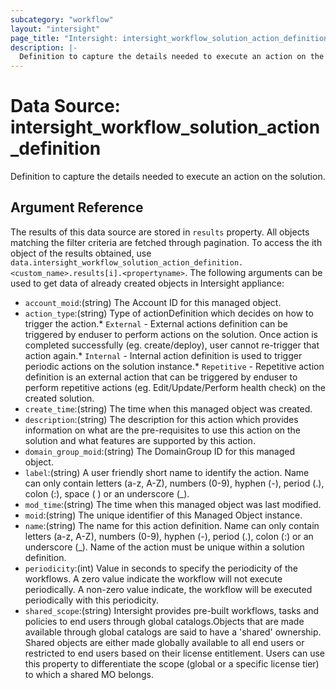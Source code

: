 ```yaml
---
subcategory: "workflow"
layout: "intersight"
page_title: "Intersight: intersight_workflow_solution_action_definition"
description: |-
  Definition to capture the details needed to execute an action on the solution.
---
```


# Data Source: intersight_workflow_solution_action_definition
Definition to capture the details needed to execute an action on the solution.
## Argument Reference
The results of this data source are stored in `results` property.
All objects matching the filter criteria are fetched through pagination.
To access the ith object of the results obtained, use `data.intersight_workflow_solution_action_definition.<custom_name>.results[i].<propertyname>`.
The following arguments can be used to get data of already created objects in Intersight appliance:
* `account_moid`:(string) The Account ID for this managed object. 
* `action_type`:(string) Type of actionDefinition which decides on how to trigger the action.* `External` - External actions definition can be triggered by enduser to perform actions on the solution. Once action is completed successfully (eg. create/deploy), user cannot re-trigger that action again.* `Internal` - Internal action definition is used to trigger periodic actions on the solution instance.* `Repetitive` - Repetitive action definition is an external action that can be triggered by enduser to perform repetitive actions (eg. Edit/Update/Perform health check) on the created solution. 
* `create_time`:(string) The time when this managed object was created. 
* `description`:(string) The description for this action which provides information on what are the pre-requisites to use this action on the solution and what features are supported by this action. 
* `domain_group_moid`:(string) The DomainGroup ID for this managed object. 
* `label`:(string) A user friendly short name to identify the action. Name can only contain letters (a-z, A-Z), numbers (0-9), hyphen (-), period (.), colon (:), space ( ) or an underscore (_). 
* `mod_time`:(string) The time when this managed object was last modified. 
* `moid`:(string) The unique identifier of this Managed Object instance. 
* `name`:(string) The name for this action definition. Name can only contain letters (a-z, A-Z), numbers (0-9), hyphen (-), period (.), colon (:) or an underscore (_). Name of the action must be unique within a solution definition. 
* `periodicity`:(int) Value in seconds to specify the periodicity of the workflows. A zero value indicate the workflow will not execute periodically. A non-zero value indicate, the workflow will be executed periodically with this periodicity. 
* `shared_scope`:(string) Intersight provides pre-built workflows, tasks and policies to end users through global catalogs.Objects that are made available through global catalogs are said to have a 'shared' ownership. Shared objects are either made globally available to all end users or restricted to end users based on their license entitlement. Users can use this property to differentiate the scope (global or a specific license tier) to which a shared MO belongs. 
 